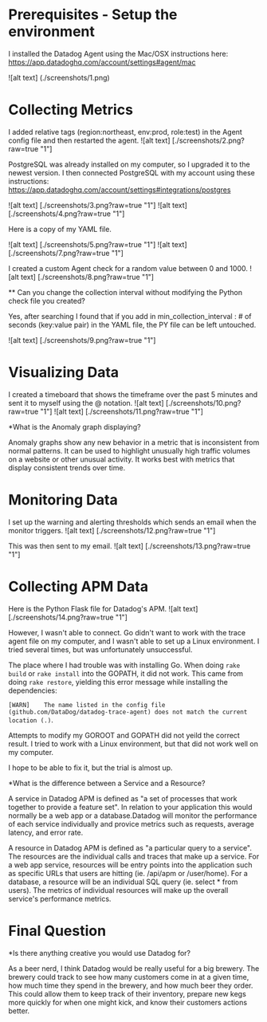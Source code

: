 # Prerequisites - Setup the environment

I installed the Datadog Agent using the Mac/OSX instructions here: https://app.datadoghq.com/account/settings#agent/mac

![alt text] (./screenshots/1.png)

# Collecting Metrics

I added relative tags (region:northeast, env:prod, role:test) in the Agent config file and then restarted the agent. 
![alt text] [./screenshots/2.png?raw=true "1"]


PostgreSQL was already installed on my computer, so I upgraded it to the newest version. I then connected PostgreSQL with my account using these instructions: https://app.datadoghq.com/account/settings#integrations/postgres

![alt text] [./screenshots/3.png?raw=true "1"]
![alt text] [./screenshots/4.png?raw=true "1"]

Here is a copy of my YAML file. 

![alt text] [./screenshots/5.png?raw=true "1"]
![alt text] [./screenshots/7.png?raw=true "1"]

I created a custom Agent check for a random value between 0 and 1000. 
![alt text] [./screenshots/8.png?raw=true "1"]

** Can you change the collection interval without modifying the Python check file you created?

Yes, after searching I found that if you add in min_collection_interval : # of seconds (key:value pair) in the YAML file, the PY file can be left untouched. 

![alt text] [./screenshots/9.png?raw=true "1"]

# Visualizing Data

I created a timeboard that shows the timeframe over the past 5 minutes and sent it to myself using the @ notation. 
![alt text] [./screenshots/10.png?raw=true "1"]
![alt text] [./screenshots/11.png?raw=true "1"]

*What is the Anomaly graph displaying?

Anomaly graphs show any new behavior in a metric that is inconsistent from normal patterns. It can be used to highlight unusually high traffic volumes on a website or other unusual activity. It works best with metrics that display consistent trends over time.

# Monitoring Data

I set up the warning and alerting thresholds which sends an email when the monitor triggers. 
![alt text] [./screenshots/12.png?raw=true "1"]

This was then sent to my email. 
![alt text] [./screenshots/13.png?raw=true "1"]

# Collecting APM Data

Here is the Python Flask file for Datadog's APM. 
![alt text] [./screenshots/14.png?raw=true "1"] 

However, I wasn't able to connect. Go didn't want to work with the trace agent file on my computer, and I wasn't able to set up a Linux environment. I tried several times, but was unfortunately unsuccessful. 

The place where I had trouble was with installing Go. When doing `rake build` or `rake install` into the GOPATH, it did not work. This came from doing `rake restore`, yielding this error message while installing the dependencies:

`[WARN]    The name listed in the config file (github.com/DataDog/datadog-trace-agent) does not match the current location (.)`. 

Attempts to modify my GOROOT and GOPATH did not yeild the correct result. I tried to work with a Linux environment, but that did not work well on my computer. 

I hope to be able to fix it, but the trial is almost up. 

*What is the difference between a Service and a Resource?

A service in Datadog APM is defined as "a set of processes that work together to provide a feature set". In relation to your application this would normally be a web app or a database.Datadog will monitor the performance of each service individually and provice metrics such as requests, average latency, and error rate.

A resource in Datadog APM is defined as "a particular query to a service". The resources are the individual calls and traces that make up a service. For a web app service, resources will be entry points into the application such as specific URLs that users are hitting (ie. /api/apm or /user/home). For a database, a resource will be an individual SQL query (ie. select * from users). The metrics of individual resources will make up the overall service's performance metrics.


# Final Question

*Is there anything creative you would use Datadog for?

As a beer nerd, I think Datadog would be really useful for a big brewery. The brewery could track to see how many customers come in at a given time, how much time they spend in the brewery, and how much beer they order. This could allow them to keep track of their inventory, prepare new kegs more quickly for when one might kick, and know their customers actions better. 


